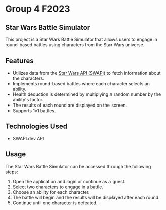 # Group 4 F2023

## Star Wars Battle Simulator

This project is a Star Wars Battle Simulator that allows users to engage in round-based battles using characters from the Star Wars universe.

## Features
- Utilizes data from the [Star Wars API (SWAPI)](https://swapi.dev/) to fetch information about the characters.
- Implements round-based battles where each character selects an ability.
- Health deduction is determined by multiplying a random number by the ability's factor.
- The results of each round are displayed on the screen.
- Supports 1v1 battles.

## Technologies Used
- SWAPI.dev API

## Usage
The Star Wars Battle Simulator can be accessed through the following steps:
1. Open the application and login or continue as a guest.
2. Select two characters to engage in a battle.
3. Choose an ability for each character.
4. The battle will begin and the results will be displayed after each round.
5. Continue until one character is defeated.

